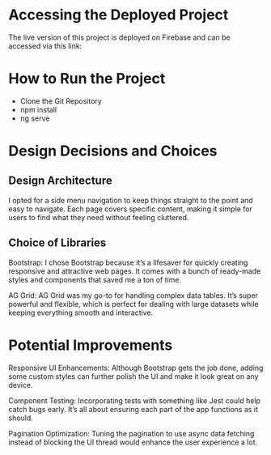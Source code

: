 # Accessing the Deployed Project

The live version of this project is deployed on Firebase and can be accessed via this link:

# How to Run the Project

- Clone the Git Repository
- npm install
- ng serve

# Design Decisions and Choices

## Design Architecture

I opted for a side menu navigation to keep things straight to the point and easy to navigate. Each page covers specific content, making it simple for users to find what they need without feeling cluttered.

## Choice of Libraries

Bootstrap:
I chose Bootstrap because it’s a lifesaver for quickly creating responsive and attractive web pages. It comes with a bunch of ready-made styles and components that saved me a ton of time.

AG Grid:
AG Grid was my go-to for handling complex data tables. It’s super powerful and flexible, which is perfect for dealing with large datasets while keeping everything smooth and interactive.

# Potential Improvements

Responsive UI Enhancements:
Although Bootstrap gets the job done, adding some custom styles can further polish the UI and make it look great on any device.

Component Testing:
Incorporating tests with something like Jest could help catch bugs early. It’s all about ensuring each part of the app functions as it should.

Pagination Optimization:
Tuning the pagination to use async data fetching instead of blocking the UI thread would enhance the user experience a lot.

